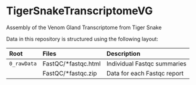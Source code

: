 # TigerSnakeTranscriptomeVG
Assembly of the Venom Gland Transcriptome from Tiger Snake

Data in this repository is structured using the following layout:

| Root | Files | Description |
|:---- |:----- |:----------- |
| `0_rawData` | FastQC/*fastqc.html  | Individual Fastqc summaries  |
|           | FastQC/*fastqc.zip | Data for each Fastqc report |
